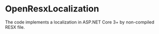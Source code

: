 # OpenResxLocalization
The code implements a localization in ASP.NET Core 3+ by non-compiled RESX file. 
